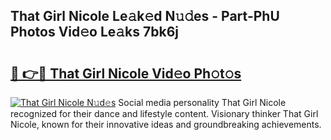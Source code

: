 ## That Girl Nicole Le𝚊k𝚎d N𝚞𝚍es - Part-PhU Photos Vid𝚎o Le𝚊ks 7bk6j

# <h2><a href="http://fbcp2sh.evod.top/?m=That+Girl+Nicole">🔗 👉🔴 That Girl Nicole Vid𝚎o Ph𝚘t𝚘s</a></h2>

[![That Girl Nicole N𝚞d𝚎s](https://i.imgur.com/8V9OHl7.gif)](http://fbcp2sh.evod.top/?m=That+Girl+Nicole)
Social media personality That Girl Nicole recognized for their dance and lifestyle content. Visionary thinker That Girl Nicole, known for their innovative ideas and groundbreaking achievements. 
